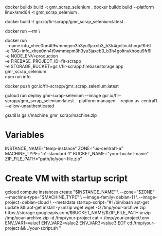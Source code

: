 docker buildx build -t gmr_scrap_selenium .
docker buildx build --platform linux/amd64 -t gmr_scrap_selenium .

docker build -t gcr.io/fir-scrapp/gmr_scrap_selenium:latest .

docker run --rm \

<!-- "test": "TAG=comments_yrkcpmhrwrjwp0roetu2pgrnjesq_qyfrjxp9wtox4dzirqex STORAGE_BUCKET=gs://fir-scrapp.firebasestorage.app FIREBASE_PROJECT_ID=fir-scrapp NODE_ENV=production node main.js" -->

docker run \
 --name info_xhee0nn4t9wmmepm3h3yu3jaxcb3_b3h4goltnukhoqu9fr6l \
 -e TAG=info_xhee0nn4t9wmmepm3h3yu3jaxcb3_b3h4goltnukhoqu9fr6l \
 -e NODE_ENV=production \
 -e FIREBASE_PROJECT_ID=fir-scrapp \
 -e STORAGE_BUCKET=gs://fir-scrapp.firebasestorage.app \
 gmr_scrap_selenium \
 npm run info

<!-- gcloud artifacts repositories create [REPOSITORY_NAME] \
  --repository-format=docker \
  --location=[LOCATION] -->

<!-- gcloud artifacts repositories create fir-scrapp \
  --repository-format=docker \
  --location=us-central1 -->

docker push gcr.io/fir-scrapp/gmr_scrap_selenium:latest

gcloud run deploy gmr-scrap-selenium --image gcr.io/fir-scrapp/gmr_scrap_selenium:latest --platform managed --region us-central1 --allow-unauthenticated

<!-- gs://machine_gmr_scrap/machine.zip -->

gsutil ls gs://machine_gmr_scrap/machine.zip

# Variables

INSTANCE_NAME="temp-instance"
ZONE="us-central1-a"
MACHINE_TYPE="n1-standard-1"
BUCKET_NAME="your-bucket-name"
ZIP_FILE_PATH="path/to/your-file.zip"

# Create VM with startup script

gcloud compute instances create "$INSTANCE_NAME" \
  --zone="$ZONE" \
 --machine-type="$MACHINE_TYPE" \
  --image-family=debian-11 \
  --image-project=debian-cloud \
  --metadata startup-script="#! /bin/bash
    apt-get update && apt-get install -y unzip wget
    wget -O /tmp/your-archive.zip https://storage.googleapis.com/$BUCKET_NAME/$ZIP_FILE_PATH
unzip /tmp/your-archive.zip -d /tmp/your-project
cat <<EOF > /tmp/your-project/.env
ENV_VAR1=value1
ENV_VAR2=value2
ENV_VAR3=value3
EOF
cd /tmp/your-project && ./your-script.sh
"

